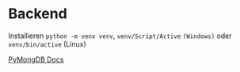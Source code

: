 # Backend


Installieren `python -m venv venv`, `venv/Script/Active` `(Windows)` oder `venv/bin/active` (Linux)


[PyMongDB Docs](https://flask-pymongo.readthedocs.io/en/latest/)
